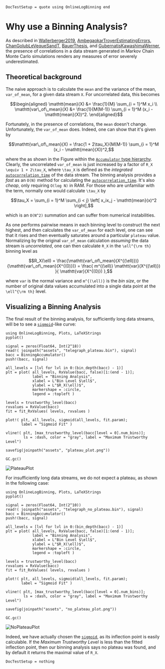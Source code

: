 ```@meta
DocTestSetup = quote using OnlineLogBinning end
```

# Why use a Binning Analysis?

As described in [Wallerberger2019](@cite), [AmbegaokarTroyerEstimatingErrors](@cite), [ChanGolubLeVequeSandT](@cite), [BauerThesis](@cite), and [GubernatisKawashimaWerner](@cite), the presence of correlations in a data stream generated in Markov Chain Monte Carlo simulations renders any measures of error severely underestimated.

## Theoretical background

The naive approach is to calculate the `mean` and the variance of the mean, `var_of_mean`, for a given data stream ``X``. For uncorrelated data, this becomes

```math
\begin{aligned}
\mathtt{mean}(X) &= \frac{1}{M} \sum_{i = 1}^M x_i
\\
\mathtt{var\_of\_mean}(X) &= \frac{1}{M(M-1)} \sum_{i = 1}^M (x_i - \mathtt{mean}(X))^2.
\end{aligned}
```

Fortunately, in the presence of correlations, the `mean` doesn't change. Unfortunately, the `var_of_mean` does. Indeed, one can show that it's given by

```math
\mathtt{var\_of\_mean}(X) = \frac{1 + 2\tau_X}{M(M-1)} \sum_{i = 1}^M (x_i - \mathtt{mean}(X))^2,
```

where the as shown in the Figure within the [`Accumulator` type hierarchy](@ref). Clearly, the uncorrelated `var_of_mean` is just increased by a factor of ``R_X \equiv 1 + 2\tau_X``, where ``\tau_X`` is defined as the _integrated_ [`autocorrelation_time`](@ref) of the data stream. The binning analysis provides a _fast_ as an `O(N)` method for calculating the [`autocorrelation_time`](@ref). It's also _cheap_, only requiring `O(log N)` in RAM.  For those who are unfamiliar with the term, normally one would calculate ``\tau_X`` by

```math
\tau_X = \sum_{i = 1}^M \sum_{i < j} \left[ x_ix_j - \mathtt{mean}(x)^2 \right],
```

which is an  `O(N^2)` summation and can suffer from numerical instabilities.

As one performs pairwise means in each binning level to construct the next highest, and then calculates the `var_of_mean` for each level, one can see that it rises and then eventually saturates around a particular `plateau` value. Normalizing by the original `var_of_mean` calculation _assuming_ the data stream is _uncorrelated_, one can then calculate ``R_X`` in the ``\ell^{\rm th}`` binning level as

```math
R_X(\ell) = \frac{\mathtt{var\_of\_mean}(X^{(\ell)})}{\mathtt{var\_of\_mean}(X^{(0)})} = \frac{ m^{(\ell)} \mathtt{var}(X^{(\ell)}) }{ \mathtt{var}(X^{(0)}) },
```

where `var` is the normal variance and ``m^{(\ell)}`` is the _bin size_, or the number of original data values accumulated into a single data point at the ``\ell^{\rm th}`` level.

## Visualizing a Binning Analysis

The final result of the binning analysis, for sufficiently long data streams, will be to see a [`sigmoid`](@ref)-like curve:

```@eval
using OnlineLogBinning, Plots, LaTeXStrings
pyplot()

signal = zeros(Float64, Int(2^18))
read!( joinpath("assets", "telegraph_plateau.bin"), signal)
bacc = BinningAccumulator()
push!(bacc, signal)

all_levels = [lvl for lvl in 0:(bin_depth(bacc) - 1)]
plt = plot( all_levels, RxValue(bacc, false)[1:(end - 1)];
            label = "Binning Analysis", 
            xlabel = L"Bin Level $\ell$",
            ylabel = L"$R_X(\ell)$",
            markershape = :circle,
            legend = :topleft )

levels = trustworthy_level(bacc)
rxvalues = RxValue(bacc)
fit = fit_RxValues( levels, rxvalues )

plot!( plt, all_levels, sigmoid(all_levels, fit.param);
       label = "Sigmoid Fit" )

vline!( plt, [max_trustworthy_level(bacc[level = 0].num_bins)];
        ls = :dash, color = "gray", label = "Maximum Trustworthy Level")

savefig(joinpath("assets", "plateau_plot.png"))

GC.gc()
```

![PlateauPlot](assets/plateau_plot.png)

For insufficiently long data streams, we do not expect a plateau, as shown in the following case:

```@eval
using OnlineLogBinning, Plots, LaTeXStrings
pyplot()

signal = zeros(Float64, Int(2^10))
read!( joinpath("assets", "telegraph_no_plateau.bin"), signal)
bacc = BinningAccumulator()
push!(bacc, signal)

all_levels = [lvl for lvl in 0:(bin_depth(bacc) - 1)]
plt = plot( all_levels, RxValue(bacc, false)[1:(end - 1)];
            label = "Binning Analysis", 
            xlabel = L"Bin Level $\ell$",
            ylabel = L"$R_X(\ell)$",
            markershape = :circle,
            legend = :topleft )

levels = trustworthy_level(bacc)
rxvalues = RxValue(bacc)
fit = fit_RxValues( levels, rxvalues )

plot!( plt, all_levels, sigmoid(all_levels, fit.param);
       label = "Sigmoid Fit" )

vline!( plt, [max_trustworthy_level(bacc[level = 0].num_bins)];
        ls = :dash, color = "gray", label = "Maximum Trustworthy Level")

savefig(joinpath("assets", "no_plateau_plot.png"))

GC.gc()
```

![NoPlateauPlot](assets/no_plateau_plot.png)

Indeed, we have actually chosen the [`sigmoid`](@ref), as its inflection point is easily calculable. If the _Maximum Trustworthy Level_ is less than the fitted inflection point, then our binning analysis says no plateau was found, and by default it returns the maximal value of ``R_X``.

```@meta
DocTestSetup = nothing
```